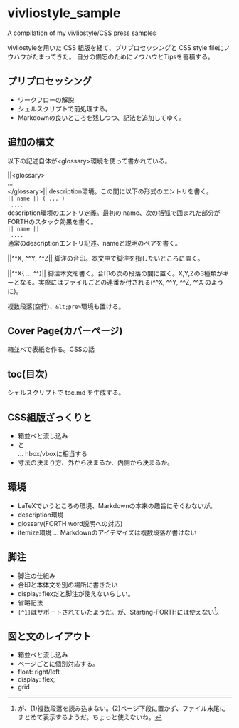 # vivliostyle_sample

A compilation of my vivliostyle/CSS press samples

vivliostyleを用いた CSS 組版を経て、プリプロセッシングと
CSS style fileにノウハウがたまってきた。
自分の備忘のためにノウハウとTipsを蓄積する。

## プリプロセッシング

* ワークフローの解説
* シェルスクリプトで前処理する。
* Markdownの良いところを残しつつ、記法を追加してゆく。

## 追加の構文

以下の記述自体が&lt;glossary>環境を使って書かれている。

<glossary>
||&lt;glossary><br> ...<br> &lt;/glossary>||
description環境。この間に以下の形式のエントリを書く。
  </div>
</div>
<div class="x2-grid">
  <div class="x-word"><code>|| name || ( ... )<br> .... </code></div>
  <div class="x-desc">description環境のエントリ定義。最初の name、次の括弧で囲まれた部分がFORTHのスタック効果を書く。  
  </div>
</div>
<div class="x2-grid">
  <div class="x-word"><code>|| name ||<br> .... </code></div>
  <div class="x-desc">通常のdescriptionエントリ記述。nameと説明のペアを書く。  

||^^X, ^^Y, ^^Z<NOCONV>||
脚注の合印。本文中で脚注を指したいところに置く。  

||^^X{ ... ^^}<NOCONV>||
脚注本文を書く。合印の次の段落の間に置く。X,Y,Zの3種類がキーとなる。実際にはファイルごとの連番が付される(^^X, ^^Y, ^^Z, ^^X のように)。

複数段落(空行)、`&lt;pre>`環境も置ける。
</glossary>

## Cover Page(カバーページ)

箱並べで表紙を作る。CSSの話

## toc(目次)

シェルスクリプトで toc.md を生成する。

## CSS組版ざっくりと

* 箱並べと流し込み
* <span>と<div> ... hbox/vboxに相当する
* 寸法の決まり方、外から決まるか、内側から決まるか。

## 環境

* LaTeXでいうところの環境、Markdownの本来の趣旨にそぐわないが。
* description環境
* glossary(FORTH word説明への対応)
* itemize環境 ... Markdownのアイテマイズは複数段落が書けない

## 脚注

* 脚注の仕組み
* 合印と本体文を別の場所に書きたい
* display: flexだと脚注が使えないらしい。
* 省略記法
* `[^1]`はサポートされていたようだ。が、Starting-FORTHには使えない[^1]。

[^1]: が、(1)複数段落を読み込まない。(2)ページ下段に置かず、ファイル末尾にまとめて表示するようだ。ちょっと使えないね。
 

## 図と文のレイアウト

* 箱並べと流し込み
* ページごとに個別対応する。
* float: right/left
* display: flex;
* grid

